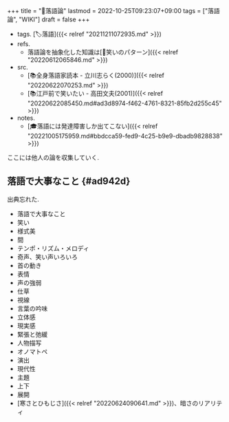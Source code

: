 +++
title = "🔖落語論"
lastmod = 2022-10-25T09:23:07+09:00
tags = ["落語論", "WIKI"]
draft = false
+++

-   tags. [🏷落語]({{< relref "20211211072935.md" >}})
-   refs.
    -   落語論を抽象化した知識は[🔖笑いのパターン]({{< relref "20220612065846.md" >}})
-   src.
    -   [📚全身落語家読本 - 立川志らく(2000)]({{< relref "20220622070253.md" >}})
    -   [📚江戸前で笑いたい - 高田文夫(2001)]({{< relref "20220622085450.md#ad3d8974-f462-4761-8321-85fb2d255c45" >}})
-   notes.
    -   [🎓落語には発達障害しか出てこない]({{< relref "20221005175959.md#bbdcca59-fed9-4c25-b9e9-dbadb9828838" >}})

ここには他人の論を収集していく.


## 落語で大事なこと {#ad942d}

出典忘れた.

-   落語で大事なこと
-   笑い
-   様式美
-   間
-   テンポ・リズム・メロディ
-   奇声、笑い声いろいろ
-   首の動き
-   表情
-   声の強弱
-   仕草
-   視線
-   言葉の吟味
-   立体感
-   現実感
-   緊張と弛緩
-   人物描写
-   オノマトペ
-   演出
-   現代性
-   主題
-   上下
-   展開
-   [寒さとひもじさ]({{< relref "20220624090641.md" >}})、暗さのリアリティ
